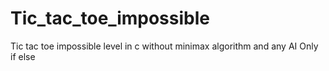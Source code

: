 # Tic_tac_toe_impossible

Tic tac toe impossible level in c without minimax algorithm and any AI
Only if else
